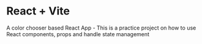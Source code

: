 # React + Vite

A color chooser based React App - This is a practice project on how to use React components, props and handle state management

